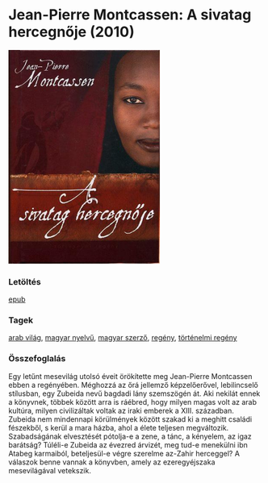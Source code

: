 # <a name="id_627">Jean-Pierre Montcassen: A sivatag hercegnője (2010)</a>
<img src="https://github.com/BercziSandor/calibre_lib/raw/main/libs/main/Jean-Pierre%20Montcassen/A%20sivatag%20hercegnoje%20%28627%29/cover.jpg" alt="cover" width="300"/>

### Letöltés
[epub](https://github.com/BercziSandor/calibre_lib/raw/main/libs/main/Jean-Pierre%20Montcassen/A%20sivatag%20hercegnoje%20%28627%29/A%20sivatag%20hercegnoje%20-%20Jean-Pierre%20Montcassen.epub)

### Tagek
[arab világ](https://github.com/berczisandor/calibre_lib/libs/main/_tags/arab%20vil%c3%a1g.md), [magyar nyelvű](https://github.com/berczisandor/calibre_lib/libs/main/_tags/magyar%20nyelv%c5%b1.md), [magyar szerző](https://github.com/berczisandor/calibre_lib/libs/main/_tags/magyar%20szerz%c5%91.md), [regény](https://github.com/berczisandor/calibre_lib/libs/main/_tags/reg%c3%a9ny.md), [történelmi regény](https://github.com/berczisandor/calibre_lib/libs/main/_tags/t%c3%b6rt%c3%a9nelmi%20reg%c3%a9ny.md)

### Összefoglalás
<div>
<p>Egy letűnt mesevilág utolsó éveit örökítette meg Jean-Pierre Montcassen ebben a regényében. Méghozzá az őrá jellemző képzelőerővel, lebilincselő stílusban, egy Zubeida nevű bagdadi lány szemszögén át. Aki nekilát ennek a könyvnek, többek között arra is ráébred, hogy milyen magas volt az arab kultúra, milyen civilizáltak voltak az iraki emberek a XIII. században.<br>Zubeida nem mindennapi körülmények között szakad ki a meghitt családi fészekből, s kerül a mara házba, ahol a élete teljesen megváltozik. Szabadságának elvesztését pótolja-e a zene, a tánc, a kényelem, az igaz barátság? Túléli-e Zubeida az évezred árvizét, meg tud-e menekülni ibn Atabeg karmaiból, beteljesül-e végre szerelme az-Zahir herceggel? A válaszok benne vannak a könyvben, amely az ezeregyéjszaka mesevilágával vetekszik.</p></div>


